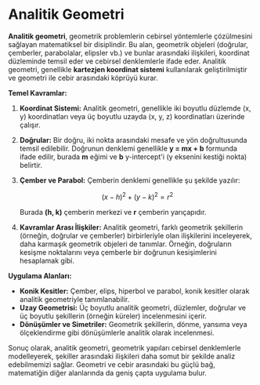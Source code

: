 # Analitik Geometri

**Analitik geometri**, geometrik problemlerin cebirsel yöntemlerle çözülmesini sağlayan matematiksel bir disiplindir. Bu alan, geometrik objeleri (doğrular, çemberler, parabolalar, elipsler vb.) ve bunlar arasındaki ilişkileri, koordinat düzleminde temsil eder ve cebirsel denklemlerle ifade eder. Analitik geometri, genellikle **kartezjen koordinat sistemi** kullanılarak geliştirilmiştir ve geometri ile cebir arasındaki köprüyü kurar.

**Temel Kavramlar:**

1. **Koordinat Sistemi:** Analitik geometri, genellikle iki boyutlu düzlemde (x, y) koordinatları veya üç boyutlu uzayda (x, y, z) koordinatları üzerinde çalışır.

2. **Doğrular:** Bir doğru, iki nokta arasındaki mesafe ve yön doğrultusunda temsil edilebilir. Doğrunun denklemi genellikle **y = mx + b** formunda ifade edilir, burada **m** eğimi ve **b** y-intercept'i (y eksenini kestiği nokta) belirtir.

3. **Çember ve Parabol:** Çemberin denklemi genellikle şu şekilde yazılır:

   $$
   (x - h)^2 + (y - k)^2 = r^2
   $$

   Burada **(h, k)** çemberin merkezi ve **r** çemberin yarıçapıdır.

4. **Kavramlar Arası İlişkiler:** Analitik geometri, farklı geometrik şekillerin (örneğin, doğrular ve çemberler) birbirleriyle olan ilişkilerini inceleyerek, daha karmaşık geometrik objeleri de tanımlar. Örneğin, doğruların kesişme noktalarını veya çemberle bir doğrunun kesişimlerini hesaplamak gibi.

**Uygulama Alanları:**

* **Konik Kesitler:** Çember, elips, hiperbol ve parabol, konik kesitler olarak analitik geometriyle tanımlanabilir.
* **Uzay Geometrisi:** Üç boyutlu analitik geometri, düzlemler, doğrular ve üç boyutlu şekillerin (örneğin küreler) incelenmesini içerir.
* **Dönüşümler ve Simetriler:** Geometrik şekillerin, dönme, yansıma veya ölçeklendirme gibi dönüşümlerle analitik olarak incelenmesi.

Sonuç olarak, analitik geometri, geometrik yapıları cebirsel denklemlerle modelleyerek, şekiller arasındaki ilişkileri daha somut bir şekilde analiz edebilmemizi sağlar. Geometri ve cebir arasındaki bu güçlü bağ, matematiğin diğer alanlarında da geniş çapta uygulama bulur.
